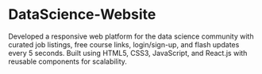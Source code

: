 # DataScience-Website
Developed a responsive web platform for the data science community with curated job listings, free course links, login/sign-up, and flash updates every 5 seconds. Built using HTML5, CSS3, JavaScript, and React.js with reusable components for scalability.
